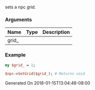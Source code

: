sets a npc grid.
### Arguments
**Name**|**Type**|**Description**
:---|:---|:---
grid_||

### Example

```perl
my $grid_ = 1;

$npc->SetGrid($grid_); # Returns void
```


Generated On 2018-01-15T13:04:48-08:00